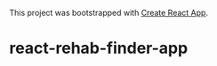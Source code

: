 This project was bootstrapped with [Create React App](https://github.com/facebook/create-react-app).

# react-rehab-finder-app
